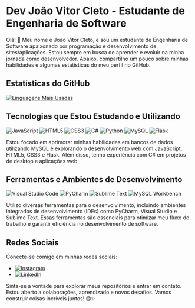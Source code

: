 # Dev João Vitor Cleto - Estudante de Engenharia de Software

Olá! 👋 Meu nome é João Vitor Cleto, e sou um estudante de Engenharia de Software apaixonado por programação e desenvolvimento de sites/aplicações. Estou sempre em busca de aprender e evoluir na minha jornada como desenvolvedor. Abaixo, compartilho um pouco sobre minhas habilidades e algumas estatísticas do meu perfil no GitHub.

## Estatísticas do GitHub
[![Linguagens Mais Usadas](https://github-readme-stats.vercel.app/api/top-langs/?username=JohnnyCleto&layout=compact&langs_count=7&theme=dark)](https://github.com/JohnnyCleto)

## Tecnologias que Estou Estudando e Utilizando
![JavaScript](https://img.shields.io/badge/-JavaScript-yellow?style=for-the-badge&logo=javascript&logoColor=white)
![HTML5](https://img.shields.io/badge/-HTML5-orange?style=for-the-badge&logo=html5&logoColor=white)
![CSS3](https://img.shields.io/badge/-CSS3-blue?style=for-the-badge&logo=css3&logoColor=white)
![C#](https://img.shields.io/badge/-C%23-blue?style=for-the-badge&logo=c-sharp&logoColor=white)
![Python](https://img.shields.io/badge/-Python-blue?style=for-the-badge&logo=python&logoColor=white)
![MySQL](https://img.shields.io/badge/-MySQL-4479A1?style=for-the-badge&logo=mysql&logoColor=white)
![Flask](https://img.shields.io/badge/-Flask-black?style=for-the-badge&logo=flask&logoColor=white)

Estou focado em aprimorar minhas habilidades em bancos de dados utilizando MySQL e explorando o desenvolvimento web com JavaScript, HTML5, CSS3 e Flask. Além disso, tenho experiência com C# em projetos de desktop e aplicações web.

## Ferramentas e Ambientes de Desenvolvimento
![Visual Studio Code](https://img.shields.io/badge/-Visual%20Studio%20Code-blue?style=for-the-badge&logo=visual-studio-code&logoColor=white)
![PyCharm](https://img.shields.io/badge/-PyCharm-green?style=for-the-badge&logo=pycharm&logoColor=white)
![Sublime Text](https://img.shields.io/badge/-Sublime%20Text-FF9800?style=for-the-badge&logo=sublime-text&logoColor=white)
![MySQL Workbench](https://img.shields.io/badge/-MySQL%20Workbench-4479A1?style=for-the-badge&logo=mysql&logoColor=white) 

Utilizo diversas ferramentas para o desenvolvimento, incluindo ambientes integrados de desenvolvimento (IDEs) como PyCharm, Visual Studio e Sublime Text. Essas ferramentas são essenciais para otimizar meu fluxo de trabalho e garantir eficiência no desenvolvimento de software.

## Redes Sociais
Conecte-se comigo em minhas redes sociais:
- [![Instagram](https://img.shields.io/badge/-Instagram-%23E4405F?style=for-the-badge&logo=instagram&logoColor=white)](https://instagram.com/cleto_26)
- [![LinkedIn](https://img.shields.io/badge/-LinkedIn-%230077B5?style=for-the-badge&logo=linkedin&logoColor=white)](https://www.linkedin.com/in/jo%C3%A3o-vitor-cleto/)

Sinta-se à vontade para explorar meus repositórios e entrar em contato. Estou aberto a colaborações, aprendizado e novos desafios. Vamos construir coisas incríveis juntos! 😊✨
